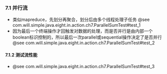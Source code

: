 ### 7.1 并行流
* 类似mapreduce，先划分再聚合，划分后由多个线程处理子任务 @see com.will.simple.java.eight.in.action.ch7.ParallelSumTest#test_1
* 因为最后一个终端操作才回触发对数据的处理，而是否并行是由内部一个boolean标识控制的，所以最后一次parallel或sequential操作决定了是否并行 @see com.will.simple.java.eight.in.action.ch7.ParallelSumTest#test_2

#### 7.1.2 测试流性能
* @see com.will.simple.java.eight.in.action.ch7.ParallelSumTest#test_3


